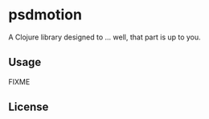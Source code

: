 # psdmotion

A Clojure library designed to ... well, that part is up to you.

## Usage

FIXME

## License


